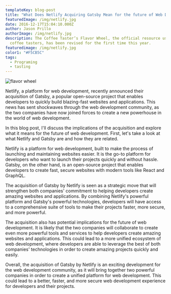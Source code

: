 ```yaml
---
templateKey: blog-post
title: "What Does Netlify Acquiring Gatsby Mean for the future of Web Development?"
featuredImage: /img/netlify.jpg
date: 2016-12-17T15:04:10.000Z
author: Jason Prillo
authorImage: /img/netlify.jpg
description: The Coffee Taster’s Flavor Wheel, the official resource used by
  coffee tasters, has been revised for the first time this year.
featuredimage: /img/netlify.jpg
color1: "#F5CB5C"
tags:
  - Programing
  - tasting
---
```


![flavor wheel](/img/netlify.jpg)



Netlify, a platform for web development, recently announced their acquisition of Gatsby, a popular open-source project that enables developers to quickly build blazing-fast websites and applications. This news has sent shockwaves through the web development community, as the two companies have now joined forces to create a new powerhouse in the world of web development.


In this blog post, I'll discuss the implications of the acquisition and explore what it means for the future of web development. First, let's take a look at what Netlify and Gatsby are and how they are related.


Netlify is a platform for web development, built to make the process of launching and maintaining websites easier. It is the go-to platform for developers who want to launch their projects quickly and without hassle. Gatsby, on the other hand, is an open-source project that enables developers to create fast, secure websites with modern tools like React and GraphQL.


The acquisition of Gatsby by Netlify is seen as a strategic move that will strengthen both companies' commitment to helping developers create amazing websites and applications. By combining Netlify's powerful platform and Gatsby's powerful technologies, developers will have access to a comprehensive suite of tools to make their projects faster, more secure, and more powerful.


The acquisition also has potential implications for the future of web development. It is likely that the two companies will collaborate to create even more powerful tools and services to help developers create amazing websites and applications. This could lead to a more unified ecosystem of web development, where developers are able to leverage the best of both companies' technologies in order to create amazing projects quickly and easily.


Overall, the acquisition of Gatsby by Netlify is an exciting development for the web development community, as it will bring together two powerful companies in order to create a unified platform for web development. This could lead to a better, faster, and more secure web development experience for developers and their projects.